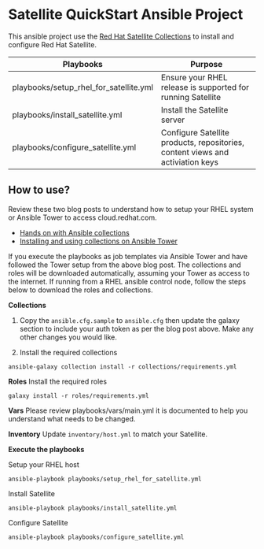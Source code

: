 # Satellite QuickStart Ansible Project

This ansible project use the [Red Hat Satellite Collections](https://cloud.redhat.com/ansible/automation-hub/repo/published/redhat/satellite) to install and configure Red Hat Satellite.

|  Playbooks | Purpose |
| --- | --- |
|  playbooks/setup_rhel_for_satellite.yml | Ensure your RHEL release is supported for running Satellite |
|  playbooks/install_satellite.yml | Install the Satellite server |
|  playbooks/configure_satellite.yml | Configure Satellite products, repositories, content views and activiation keys |

## How to use?
Review these two blog posts to understand how to setup your RHEL system or Ansible Tower to access cloud.redhat.com.
- [Hands on with Ansible collections](https://www.ansible.com/blog/hands-on-with-ansible-collections)
- [Installing and using collections on Ansible Tower](https://www.ansible.com/blog/installing-and-using-collections-on-ansible-tower)

If you execute the playbooks as job templates via Ansible Tower and have followed the Tower setup from the above blog post. The collections and roles will be downloaded automatically, assuming your Tower as access to the internet. If running from a RHEL ansible control node, follow the steps below to download the roles and collections.

**Collections**
1. Copy the `ansible.cfg.sample` to `ansible.cfg` then update the galaxy section to include your auth token as per the blog post above. Make any other changes you would like.

2. Install the required collections
```
ansible-galaxy collection install -r collections/requirements.yml
```

**Roles**
Install the required roles
```
galaxy install -r roles/requirements.yml
```

**Vars**
Please review playbooks/vars/main.yml it is documented to help you understand what needs to be changed.

**Inventory**
Update `inventory/host.yml` to match your Satellite.

**Execute the playbooks**

Setup your RHEL host
```
ansible-playbook playbooks/setup_rhel_for_satellite.yml
```

Install Satellite
```
ansible-playbook playbooks/install_satellite.yml
```

Configure Satellite
```
ansible-playbook playbooks/configure_satellite.yml
```

